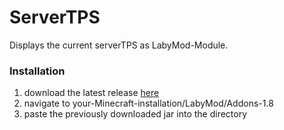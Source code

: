 # ServerTPS
Displays the current serverTPS as LabyMod-Module.
### Installation
1. download the latest release [here](https://github.com/Pleezon/ServerTPS/releases)
2. navigate to your-Minecraft-installation/LabyMod/Addons-1.8
3. paste the previously downloaded jar into the directory
